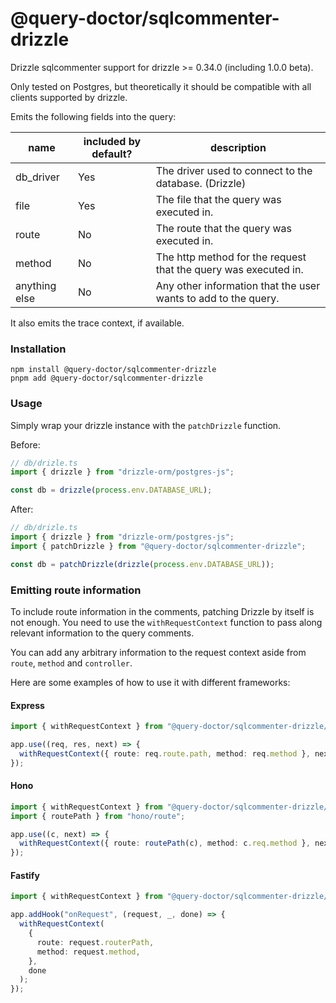 # @query-doctor/sqlcommenter-drizzle

Drizzle sqlcommenter support for drizzle >= 0.34.0 (including 1.0.0 beta).

Only tested on Postgres, but theoretically it should be compatible with all clients supported by drizzle.

Emits the following fields into the query:

| name          | included by default? | description                                                     |
| ------------- | -------------------- | --------------------------------------------------------------- |
| db_driver     | Yes                  | The driver used to connect to the database. (Drizzle)           |
| file          | Yes                  | The file that the query was executed in.                        |
| route         | No                   | The route that the query was executed in.                       |
| method        | No                   | The http method for the request that the query was executed in. |
| anything else | No                   | Any other information that the user wants to add to the query.  |

It also emits the trace context, if available.

### Installation

```shell
npm install @query-doctor/sqlcommenter-drizzle
pnpm add @query-doctor/sqlcommenter-drizzle
```

### Usage

Simply wrap your drizzle instance with the `patchDrizzle` function.

Before:

```ts
// db/drizle.ts
import { drizzle } from "drizzle-orm/postgres-js";

const db = drizzle(process.env.DATABASE_URL);
```

After:

```ts
// db/drizle.ts
import { drizzle } from "drizzle-orm/postgres-js";
import { patchDrizzle } from "@query-doctor/sqlcommenter-drizzle";

const db = patchDrizzle(drizzle(process.env.DATABASE_URL));
```

### Emitting route information

To include route information in the comments, patching Drizzle by itself is not enough. You need to use the `withRequestContext` function to pass along relevant information to the query comments.

You can add any arbitrary information to the request context aside from `route`, `method` and `controller`.

Here are some examples of how to use it with different frameworks:

#### Express

```ts
import { withRequestContext } from "@query-doctor/sqlcommenter-drizzle/http";

app.use((req, res, next) => {
  withRequestContext({ route: req.route.path, method: req.method }, next);
});
```

#### Hono

```ts
import { withRequestContext } from "@query-doctor/sqlcommenter-drizzle/http";
import { routePath } from "hono/route";

app.use((c, next) => {
  withRequestContext({ route: routePath(c), method: c.req.method }, next);
});
```

#### Fastify

```ts
import { withRequestContext } from "@query-doctor/sqlcommenter-drizzle/http";

app.addHook("onRequest", (request, _, done) => {
  withRequestContext(
    {
      route: request.routerPath,
      method: request.method,
    },
    done
  );
});
```
